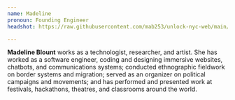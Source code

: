 ```yaml
---
name: Madeline
pronoun: Founding Engineer
headshot: https://raw.githubusercontent.com/mab253/unlock-nyc-web/main/uploads/28-compressed.png

---
```

**Madeline Blount** works as a technologist, researcher, and artist. She has worked as a software engineer, coding and designing immersive websites, chatbots, and communications systems; conducted ethnographic fieldwork on border systems and migration; served as an organizer on political campaigns and movements; and has performed and presented work at festivals, hackathons, theatres, and classrooms around the world.